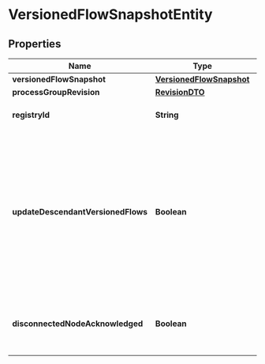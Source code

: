 

# VersionedFlowSnapshotEntity

## Properties

Name | Type | Description | Notes
------------ | ------------- | ------------- | -------------
**versionedFlowSnapshot** | [**VersionedFlowSnapshot**](VersionedFlowSnapshot.md) |  |  [optional]
**processGroupRevision** | [**RevisionDTO**](RevisionDTO.md) |  |  [optional]
**registryId** | **String** | The ID of the Registry that this flow belongs to |  [optional]
**updateDescendantVersionedFlows** | **Boolean** | If the Process Group to be updated has a child or descendant Process Group that is also under Version Control, this specifies whether or not the contents of that child/descendant Process Group should be updated. |  [optional]
**disconnectedNodeAcknowledged** | **Boolean** | Acknowledges that this node is disconnected to allow for mutable requests to proceed. |  [optional]




